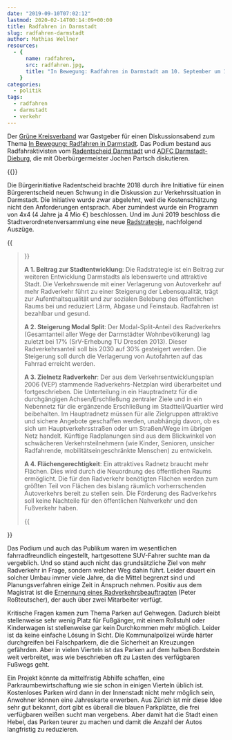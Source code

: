 ```yaml
---
date: "2019-09-10T07:02:12"
lastmod: 2020-02-14T00:14:09+00:00
title: Radfahren in Darmstadt
slug: radfahren-darmstadt
author: Mathias Wellner
resources:
  - {
      name: radfahren,
      src: radfahren.jpg,
      title: "In Bewegung: Radfahren in Darmstadt am 10. September um 19:00",
    }
categories:
  - politik
tags:
  - radfahren
  - darmstadt
  - verkehr
---
```


Der [Grüne Kreisverband](https://www.gruene-darmstadt.de) war Gastgeber für einen Diskussionsabend zum Thema [In Bewegung: Radfahren in Darmstadt](https://www.gruene-darmstadt.de/kreisverband/termine.asp?action=show&eintrag_id=583). Das Podium bestand aus Radfahraktivisten vom [Radentscheid Darmstadt](https://radentscheid-darmstadt.de/) und [ADFC Darmstadt-Dieburg](https://www.adfc-darmstadt.de/), die mit Oberbürgermeister Jochen Partsch diskutieren.

<!--more-->

{{<responsive-image name="radfahren">}}

Die Bürgerinitiative Radentscheid brachte 2018 durch ihre Initiative für einen Bürgerentscheid neuen Schwung in die Diskussion zur Verkehrssituation in Darmstadt. Die Initiative wurde zwar abgelehnt, weil die Kostenschätzung nicht den Anforderungen entsprach. Aber zumindest wurde ein Programm von 4x4 (4 Jahre ja 4 Mio €) beschlossen. Und im Juni 2019 beschloss die Stadtverordnetenversammlung eine neue [Radstrategie](https://www.darmstadt.de/fileadmin/PDF-Rubriken/Leben_in_Darmstadt/mobilitaet_und_verkehr/fahrrad/Radstrategie.pdf), nachfolgend Auszüge.

{{<blockquote>}}

<p><strong>A 1. Beitrag zur Stadtentwicklung</strong>: Die Radstrategie ist ein Beitrag zur weiteren Entwicklung Darmstadts als lebenswerte und attraktive Stadt. Die Verkehrswende mit einer Verlagerung von Autoverkehr auf mehr Radverkehr führt zu einer Steigerung der Lebensqualität, trägt zur Aufenthaltsqualität und zur sozialen Belebung des öffentlichen Raums bei und reduziert Lärm, Abgase und Feinstaub. Radfahren ist bezahlbar und gesund.</p>
<p><strong>A 2. Steigerung Modal Split</strong>: Der Modal-Split-Anteil des Radverkehrs (Gesamtanteil aller Wege der Darmstädter Wohnbevölkerung) lag zuletzt bei 17% (SrV-Erhebung TU Dresden 2013). Dieser Radverkehrsanteil soll bis 2030 auf 30% gesteigert werden. Die Steigerung soll durch die Verlagerung von Autofahrten auf das Fahrrad erreicht werden.</p>
<p><strong>A 3. Zielnetz Radverkehr</strong>: Der aus dem Verkehrsentwicklungsplan 2006 (VEP)  stammende Radverkehrs-Netzplan wird überarbeitet und fortgeschrieben. Die Unterteilung in ein Hauptradnetz für die durchgängigen Achsen/Erschließung zentraler Ziele und in ein Nebennetz für die ergänzende Erschließung im Stadtteil/Quartier  wird beibehalten. Im Hauptradnetz müssen für alle Zielgruppen attraktive und sichere Angebote geschaffen werden, unabhängig davon, ob es sich um Hauptverkehrsstraßen oder um Straßen/Wege im übrigen Netz handelt. Künftige Radplanungen sind aus dem Blickwinkel von schwächeren Verkehrsteilnehmern (wie Kinder, Senioren, unsicher Radfahrende, mobilitätseingeschränkte Menschen) zu entwickeln.</p>
<p><strong>A 4. Flächengerechtigkeit</strong>: Ein attraktives Radnetz braucht mehr Flächen. Dies wird durch die Neuordnung des öffentlichen Raums ermöglicht. Die für den Radverkehr benötigten Flächen werden zum größten Teil von Flächen des bislang räumlich vorherrschenden  Autoverkehrs bereit zu stellen sein.  Die Förderung des Radverkehrs soll keine Nachteile für den öffentlichen Nahverkehr und den Fußverkehr haben.</p>
{{</blockquote>}}

Das Podium und auch das Publikum waren im wesentlichen fahrradfreundlich eingestellt, hartgesottene SUV-Fahrer suchte man da vergeblich. Und so stand auch nicht das grundsätzliche Ziel von mehr Radverkehr in Frage, sondern welcher Weg dahin führt. Leider dauert ein solcher Umbau immer viele Jahre, da die Mittel begrenzt sind und Planungsverfahren einige Zeit in Anspruch nehmen. Positiv aus dem Magistrat ist die [Ernennung eines Radverkehrsbeauftragten](https://www.darmstadt.de/nachrichten/darmstadt-aktuell/news/wissenschaftsstadt-darmstadt-stellt-neuen-radverkehrsbeauftragten-peter-rossteutscher-vor/?type=97&tx_news_pi1%5Bcontroller%5D=News&tx_news_pi1%5Baction%5D=detail&cHash=e6d894f3535dc2c446feb4efa739b28f) (Peter Roßteutscher), der auch über zwei Mitarbeiter verfügt.

Kritische Fragen kamen zum Thema Parken auf Gehwegen. Dadurch bleibt stellenweise sehr wenig Platz für Fußgänger, mit einem Rollstuhl oder Kinderwagen ist stellenweise gar kein Durchkommen mehr möglich. Leider ist da keine einfache Lösung in Sicht. Die Kommunalpolizei würde härter durchgreifen bei Falschparkern, die die Sicherheit an Kreuzungen gefährden. Aber in vielen Vierteln ist das Parken auf dem halben Bordstein weit verbreitet, was wie beschrieben oft zu Lasten des verfügbaren Fußwegs geht.

Ein Projekt könnte da mittelfristig Abhilfe schaffen, eine Parkraumbewirtschaftung wie sie schon in einigen Vierteln üblich ist. Kostenloses Parken wird dann in der Innenstadt nicht mehr möglich sein, Anwohner können eine Jahreskarte erwerben. Aus Zürich ist mir diese Idee sehr gut bekannt, dort gibt es überall die blauen Parkplätze, die frei verfügbaren weißen sucht man vergebens. Aber damit hat die Stadt einen Hebel, das Parken teurer zu machen und damit die Anzahl der Autos langfristig zu reduzieren.
